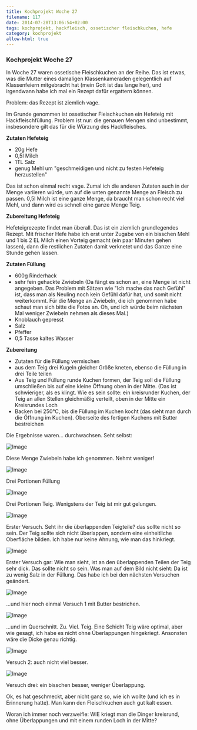 ```yaml
---
title: Kochprojekt Woche 27
filename: 117
date: 2014-07-28T13:06:54+02:00
tags: kochprojekt, hackfleisch, ossetischer fleischkuchen, hefe
category: kochprojekt
allow-html: true
---
```

### Kochprojekt Woche 27

<p>In Woche 27 waren ossetische Fleischkuchen an der Reihe. Das ist etwas, was die Mutter eines damaligen Klassenkameraden gelegentlich auf Klassenfeiern mitgebracht hat (mein Gott ist das lange her), und irgendwann habe ich mal ein Rezept dafür ergattern können.</p>

<p>Problem: das Rezept ist ziemlich vage.</p>

<p>Im Grunde genommen ist ossetischer Fleischkuchen ein Hefeteig mit Hackfleischfüllung. Problem ist nur: die genauen Mengen sind unbestimmt, insbesondere gilt das für die Würzung des Hackfleisches.</p>

<p><strong>Zutaten Hefeteig</strong></p>

<ul>
<li>20g Hefe</li>

<li>0,5l Milch</li>

<li>1TL Salz</li>

<li>genug Mehl um "geschmeidigen und nicht zu festen Hefeteig herzustellen"</li>
</ul>

<p>Das ist schon einmal recht vage. Zumal ich die anderen Zutaten auch in der Menge variieren würde, um auf die unten genannte Menge an Fleisch zu passen. 0,5l Milch ist eine ganze Menge, da braucht man schon recht viel Mehl, und dann wird es schnell eine ganze Menge Teig.</p>

<p><strong>Zubereitung Hefeteig</strong></p>

<p>Hefeteigrezepte findet man überall. Das ist ein ziemlich grundlegendes Rezept. Mit frischer Hefe habe ich erst unter Zugabe von ein bisschen Mehl und 1 bis 2 EL Milch einen Vorteig gemacht (ein paar Minuten gehen lassen), dann die restlichen Zutaten damit verknetet und das Ganze eine Stunde gehen lassen.</p>

<p><strong>Zutaten Füllung</strong></p>

<ul>
<li>600g Rinderhack</li>

<li>sehr fein gehackte Zwiebeln (Da fängt es schon an, eine Menge ist nicht angegeben. Das Problem mit Sätzen wie "Ich mache das nach Gefühl" ist, dass man als Neuling noch kein Gefühl dafür hat, und somit nicht weiterkommt. Für die Menge an Zwiebeln, die ich genommen habe schaut man sich bitte die Fotos an. Oh, und ich würde beim nächsten Mal weniger Zwiebeln nehmen als dieses Mal.)</li>

<li>Knoblauch gepresst</li>

<li>Salz</li>

<li>Pfeffer</li>

<li>0,5 Tasse kaltes Wasser</li>
</ul>

<p><strong>Zubereitung</strong></p>

<ul>
<li>Zutaten für die Füllung vermischen</li>

<li>aus dem Teig drei Kugeln gleicher Größe kneten, ebenso die Füllung in drei Teile teilen</li>

<li>Aus Teig und Füllung runde Kuchen formen, der Teig soll die Füllung umschließen bis auf eine kleine Öffnung oben in der Mitte. (Das ist schwieriger, als es klingt. Wie es sein sollte: ein kreisrunder Kuchen, der Teig an allen Stellen gleichmäßig verteilt, oben in der Mitte ein Kreisrundes Loch</li>

<li>Backen bei 250°C, bis die Füllung im Kuchen kocht (das sieht man durch die Öffnung im Kuchen). Oberseite des fertigen Kuchens mit Butter bestreichen</li>
</ul>

<p>Die Ergebnisse waren... durchwachsen. Seht selbst:</p>

<p><img src="https://www.strangerthanusual.de/hosted_files/259/download" alt="Image"></p>

<p>Diese Menge Zwiebeln habe ich genommen. Nehmt weniger!</p>

<p><img src="https://www.strangerthanusual.de/hosted_files/260/download" alt="Image"></p>

<p>Drei Portionen Füllung</p>

<p><img src="https://www.strangerthanusual.de/hosted_files/261/download" alt="Image"></p>

<p>Drei Portionen Teig. Wenigstens der Teig ist mir gut gelungen.</p>

<p><img src="https://www.strangerthanusual.de/hosted_files/262/download" alt="Image"></p>

<p>Erster Versuch. Seht ihr die überlappenden Teigteile? das sollte nicht so sein. Der Teig sollte sich nicht überlappen, sondern eine einheitliche Oberfläche bilden. Ich habe nur keine Ahnung, wie man das hinkriegt.</p>

<p><img src="https://www.strangerthanusual.de/hosted_files/263/download" alt="Image"></p>

<p>Erster Versuch gar: Wie man sieht, ist an den überlappenden Teilen der Teig sehr dick. Das sollte nicht so sein. Was man auf dem Bild nicht sieht: Da ist zu wenig Salz in der Füllung. Das habe ich bei den nächsten Versuchen geändert.</p>

<p><img src="https://www.strangerthanusual.de/hosted_files/264/download" alt="Image"></p>

<p>...und hier noch einmal Versuch 1 mit Butter bestrichen.</p>

<p><img src="https://www.strangerthanusual.de/hosted_files/265/download" alt="Image"></p>

<p>...und im Querschnitt. Zu. Viel. Teig. Eine Schicht Teig wäre optimal, aber wie gesagt, ich habe es nicht ohne Überlappungen hingekriegt. Ansonsten wäre die Dicke genau richtig.</p>

<p><img src="https://www.strangerthanusual.de/hosted_files/266/download" alt="Image"></p>

<p>Versuch 2: auch nicht viel besser.</p>

<p><img src="https://www.strangerthanusual.de/hosted_files/267/download" alt="Image"></p>

<p>Versuch drei: ein bisschen besser, weniger Überlappung.</p>

<p>Ok, es hat geschmeckt, aber nicht ganz so, wie ich wollte (und ich es in Erinnerung hatte). Man kann den Fleischkuchen auch gut kalt essen.</p>

<p>Woran ich immer noch verzweifle: WIE kriegt man die Dinger kreisrund, ohne Überlappungen und mit einem runden Loch in der Mitte?</p>



